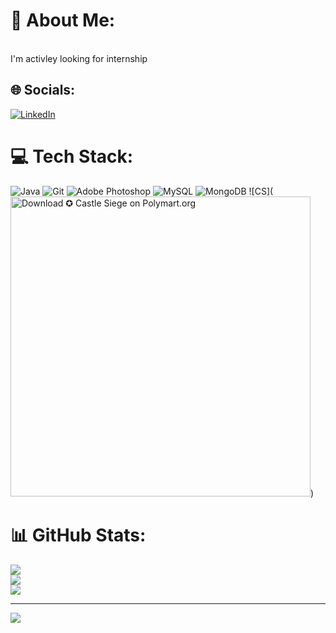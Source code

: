 # 💫 About Me:
<br>I'm activley looking for internship


## 🌐 Socials:
[![LinkedIn](https://img.shields.io/badge/LinkedIn-%230077B5.svg?logo=linkedin&logoColor=white)](https://linkedin.com/in/amerhot) 

# 💻 Tech Stack:
![Java](https://img.shields.io/badge/java-%23ED8B00.svg?style=for-the-badge&logo=openjdk&logoColor=white) ![Git](https://img.shields.io/badge/git-%23F05033.svg?style=for-the-badge&logo=git&logoColor=white) ![Adobe Photoshop](https://img.shields.io/badge/adobe%20photoshop-%2331A8FF.svg?style=for-the-badge&logo=adobe%20photoshop&logoColor=white) ![MySQL](https://img.shields.io/badge/mysql-4479A1.svg?style=for-the-badge&logo=mysql&logoColor=white) ![MongoDB](https://img.shields.io/badge/MongoDB-%234ea94b.svg?style=for-the-badge&logo=mongodb&logoColor=white)
![CS]([<img src="https://images.polymart.org/resource/6916/default.jpg" width="480" alt="Download ✪ Castle Siege on Polymart.org" title="Download ✪ Castle Siege on Polymart.org">](https://polymart.org/resource/castle-siege.6916?utm_source=product-materials-image&utm_medium=referral&utm_campaign=product-6916-materials-image-default&utm_content=product-6916-user-34714-markdown))
# 📊 GitHub Stats:
![](https://github-readme-stats.vercel.app/api?username=cbhud&theme=tokyonight&hide_border=false&include_all_commits=true&count_private=true)<br/>
![](https://github-readme-streak-stats.herokuapp.com/?user=cbhud&theme=tokyonight&hide_border=false)<br/>
![](https://github-readme-stats.vercel.app/api/top-langs/?username=cbhud&theme=tokyonight&hide_border=false&include_all_commits=true&count_private=true&layout=compact)

---
[![](https://visitcount.itsvg.in/api?id=cbhud&icon=0&color=0)](https://visitcount.itsvg.in)

<!-- Proudly created with GPRM ( https://gprm.itsvg.in ) -->
